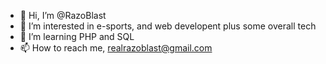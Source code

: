 - 👋 Hi, I’m @RazoBlast
- 👀 I’m interested in e-sports, and web developent plus some overall tech
- 🌱 I’m learning PHP and SQL
- 📫 How to reach me, realrazoblast@gmail.com
